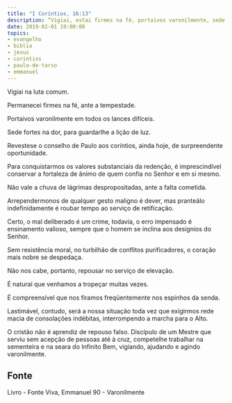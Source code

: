 ```yaml
---
title: "I Coríntios, 16:13"
description: “Vigiai, estai firmes na fé, portai­vos varonilmente, sede fortes.” Paulo
date: 2019-02-01 19:00:00
topics: 
- evangelho
- biblia
- jesus
- corintios
- paulo-de-tarso
- emmanuel
---
```


Vigiai na luta comum.

Permanecei firmes na fé, ante a tempestade.

Portai­vos varonilmente em todos os lances difíceis.

Sede fortes na dor, para guardar­lhe a lição de luz.

Reveste­se o conselho de Paulo aos coríntios, ainda hoje, de surpreendente
oportunidade.

Para conquistarmos os valores substanciais da redenção, é imprescindível
conservar a fortaleza de ânimo de quem confia no Senhor e em si mesmo.

Não vale a chuva de lágrimas despropositadas, ante a falta cometida.

Arrependermo­nos de qualquer gesto maligno é dever, mas pranteá­lo
indefinidamente é roubar tempo ao serviço de retificação.

Certo, o mal deliberado é um crime, todavia, o erro impensado é
ensinamento valioso, sempre que o homem se inclina aos desígnios do Senhor.

Sem resistência moral, no turbilhão de conflitos purificadores, o coração
mais nobre se despedaça.

Não nos cabe, portanto, repousar no serviço de elevação.

É natural que venhamos a tropeçar muitas vezes.

É compreensível que nos firamos freqüentemente nos espinhos da senda.

Lastimável, contudo, será a nossa situação toda vez que exigirmos rede
macia de consolações indébitas, interrompendo a marcha para o Alto.

O cristão não é aprendiz de repouso falso. Discípulo de um Mestre que
serviu sem acepção de pessoas até à cruz, compete­lhe trabalhar na sementeira e na
seara do Infinito Bem, vigiando, ajudando e agindo varonilmente.


## Fonte
Livro - Fonte Viva, Emmanuel
90 - Varonilmente
